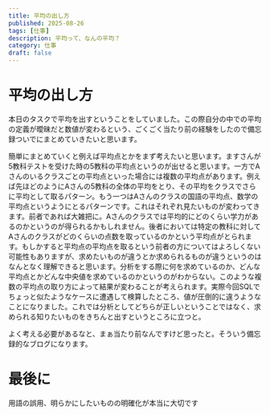 ```yaml
---
title: 平均の出し方
published: 2025-08-26
tags: [仕事]
description: 平均って、なんの平均？
category: 仕事
draft: false
---
```


# 平均の出し方
本日のタスクで平均を出すということをしていました。この際自分の中での平均の定義が曖昧だと数値が変わるという、ごくごく当たり前の経験をしたので備忘録ついでにまとめていきたいと思います。

簡単にまとめていくと例えば平均点とかをまず考えたいと思います。ますさんが5教科テストを受けた時の5教科の平均点というのが出せると思います。一方でAさんのいるクラスごとの平均点といった場合には複数の平均点があります。例えば先ほどのようにAさんの5教科の全体の平均をとり、その平均をクラスでさらに平均として取るパターン。もう一つはAさんのクラスの国語の平均点、数学の平均点というようにとるパターンです。これはそれぞれ見たいものが変わってきます。前者であれば大雑把に。Aさんのクラスでは平均的にどのくらい学力があるのかというのが得られるかもしれません。後者においては特定の教科に対してAさんのクラスがどのくらいの点数を取っているのかという平均点がとられます。もしかすると平均点の平均点を取るという前者の方についてはよろしくない可能性もありますが、求めたいものが違うとか求められるものが違うというのはなんとなく理解できると思います。分析をする際に何を求めているのか、どんな平均点とかどんな中央値を求めているのかというのがわからない。このような複数の平均点の取り方によって結果が変わることが考えられます。実際今回SQLでちょっと似たようなケースに遭遇して検算したところ、値が圧倒的に違うようなことになりました。これでは分析としてどちらが正しいということではなく、求められる知りたいものをきちんと出すというところに立つと。

よく考える必要があるなと、まぁ当たり前なんですけど思ったと。そういう備忘録的なブログになります。


# 最後に

用語の誤用、明らかにしたいものの明確化が本当に大切です
